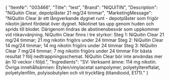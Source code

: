 {
  "ItemNr": "003466",
  "Title": "test",
  "Brand": "NIQUITIN",
  "Description": "NiQuitin Clear, depotplåster 21 mg/24 timmar",
  "MarketingMessage": "NiQuitin Clear är ett långverkande dygnet runt - depotplåster som frigör nikotin jämnt fördelat över dygnet. Nikotinet tas upp genom huden och sprids till blodet. Därigenom lindras de abstinensbesvär som uppkommer vid rökavvänjning. NiQuitin Clear finns i tre styrkor: Steg 1: NiQuitin Clear 21 mg/24 timmar; 21 mg nikotin frigörs under 24 timmar Steg 2: NiQuitin Clear 14 mg/24 timmar; 14 mg nikotin frigörs under 24 timmar Steg 3: NiQuitin Clear 7 mg/24 timmar; 7 mg nikotin frigörs under 24 timmar För bästa resultat ? följ nedtrappningsschemat. NiQuitin Clear bör inte användas mer än 10 veckor i följd.",
  "Ingredients": "SV: Verksamt ämne: 114 mg nikotin. Övriga innehållsämnen: Etylen/vinylacetat sampolymer, polyetyltereftalat, polyetylenfilm, polyisobutylen och vit tryckfärg (titandioxid, E171)."
}